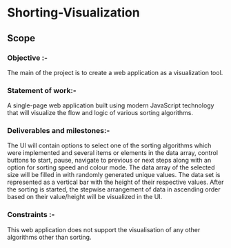 # Shorting-Visualization

## Scope

### Objective :-
The main  of the  project is to create a web application as a visualization tool.

### Statement of work:-
 A single-page web application built using modern JavaScript technology that will visualize the flow and logic of various sorting algorithms. 

### Deliverables and milestones:-
The UI will contain options to select one of the sorting algorithms which were implemented and several items or elements in the data array, control buttons to start, pause, navigate to previous or next steps along with an option for sorting speed and colour mode.
 The data array of the selected size will be filled in with randomly generated unique values. The data set is represented as a vertical bar with the height of their respective values. After the sorting is started, the stepwise arrangement of data in ascending order based on their value/height will be visualized in the UI.

### Constraints :-
This web application does not support the visualisation of any other algorithms other than sorting.
